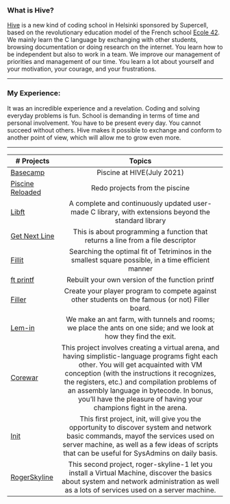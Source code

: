 ### What is Hive?
  [Hive](www.hive.fi/en/about-hive/) is a new kind of coding school in Helsinki sponsored by Supercell, based on the revolutionary education model of the French school [Ecole 42](https://42.fr/).  
  We mainly learn the C language by exchanging with other students, browsing documentation or doing research on the internet. You learn how to be independent but also to work in a team. We improve our management of priorities and management of our time. You learn a lot about yourself and your motivation, your courage, and your frustrations.
***
### My Experience:
It was an incredible experience and a revelation. Coding and solving everyday problems is fun. School is demanding in terms of time and personal involvement. You have to be present every day. You cannot succeed without others. Hive makes it possible to exchange and conform to another point of view, which will allow me to grow even more.
***
|# Projects | Topics                                                    |
|------|:---------------------------------------------------------:|
| [Basecamp](./basecamp/basecamp.md)  |  Piscine at HIVE(July 2021)|
| [Piscine Reloaded](./PiscineReloaded/reloaded.md) | Redo projects from the piscine |
| [Libft](./Libft/libft.md) | A complete and continuously updated user-made C library, with extensions beyond the standard library|
| [Get Next Line](./get_next_line/get_next_line.md) | This is about programming a function that returns a line from a file descriptor|
| [Fillit](./Fillit/fillit.md) | Searching the optimal fit of Tetriminos in the smallest square possible, in a time efficient manner|
| [ft printf](./ft_printf/ft_printf.md) | Rebuilt your own version of the function printf|
| [Filler](./Filler/filler.md) | Create your player program to compete against other students on the famous (or not) Filler board. |
| [Lem-in](./Lem-in/Lem-in.md) | We make an ant farm, with tunnels and rooms; we place the ants on one side; and we look at how they find the exit.|
| [Corewar](./Corewar/Corewar.md) | This project involves creating a virtual arena, and having simplistic-language programs fight each other. You will get acquainted with VM conception (with the instructions it recognizes, the registers, etc.) and compilation problems of an assembly language in bytecode. In bonus, you’ll have the pleasure of having your champions fight in the arena.|
| [Init](https://github.com/B9R9/42-Hive-Init) | This first project, init, will give you the opportunity to discover system and network basic commands, mayof the services used on server machine, as well as a few ideas of scripts that can be useful for SysAdmins on daily basis.|
| [RogerSkyline](https://github.com/B9R9/42-Hive-Roger-Skyline-1) | This second project, roger-skyline-1 let you install a Virtual Machine, discover the basics about system and network administration as well as a lots of services used on a server machine.|


